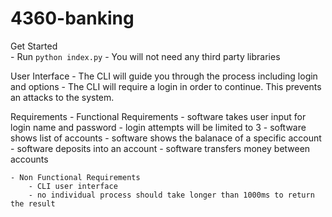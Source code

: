 # 4360-banking

Get Started    
    - Run `python index.py`
    - You will not need any third party libraries

User Interface
    - The CLI will guide you through the process including login and options
    - The CLI will require a login in order to continue. This prevents an attacks to the system.


Requirements
    - Functional Requirements
        - software takes user input for login name and password
        - login attempts will be limited to 3
        - software shows list of accounts
        - software shows the balanace of a specific account
        - software deposits into an account
        - software transfers money between accounts

    - Non Functional Requirements
        - CLI user interface
        - no individual process should take longer than 1000ms to return the result
